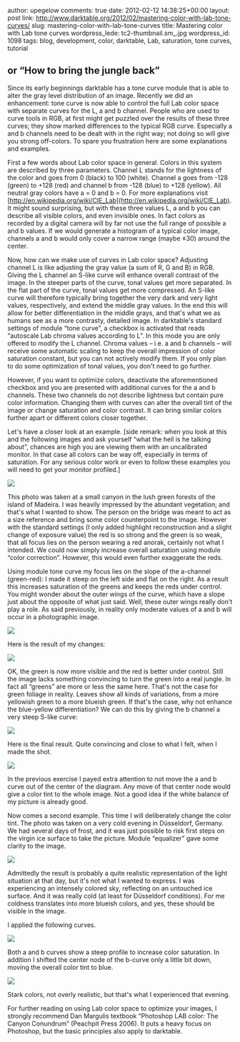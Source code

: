 author: upegelow
comments: true
date: 2012-02-12 14:38:25+00:00
layout: post
link: http://www.darktable.org/2012/02/mastering-color-with-lab-tone-curves/
slug: mastering-color-with-lab-tone-curves
title: Mastering color with Lab tone curves
wordpress_lede: tc2-thumbnail.sm_.jpg
wordpress_id: 1098
tags: blog, development, color, darktable, Lab, saturation, tone curves, tutorial

## or “How to bring the jungle back”




Since its early beginnings darktable has a tone curve module that is able to alter the gray level distribution of an image. Recently we did an enhancement: tone curve is now able to control the full Lab color space with separate curves for the L, a and b channel. People who are used to curve tools in RGB, at first might get puzzled over the results of these three curves; they show marked differences to the typical RGB curve. Especially a and b channels need to be dealt with in the right way; not doing so will give you strong off-colors. To spare you frustration here are some explanations and examples.




First a few words about Lab color space in general. Colors in this system are described by three parameters. Channel L stands for the lightness of the color and goes from 0 (black) to 100 (white). Channel a goes from -128 (green) to +128 (red) and channel b from -128 (blue) to +128 (yellow). All neutral gray colors have a = 0 and b = 0. For more explanations visit [http://en.wikipedia.org/wiki/CIE_Lab](http://en.wikipedia.org/wiki/CIE_Lab). It might sound surprising, but with these three values L, a and b you can describe all visible colors, and even invisible ones. In fact colors as recorded by a digital camera will by far not use the full range of possible a and b values. If we would generate a histogram of a typical color image, channels a and b would only cover a narrow range (maybe ±30) around the center.




Now, how can we make use of curves in Lab color space? Adjusting channel L is like adjusting the gray value (a sum of R, G and B) in RGB. Giving the L channel an S-like curve will enhance overall contrast of the image. In the steeper parts of the curve, tonal values get more separated. In the flat part of the curve, tonal values get more compressed. An S-like curve will therefore typically bring together the very dark and very light values, respectively, and extend the middle gray values. In the end this will allow for better differentiation in the middle grays, and that's what we as humans see as a more contrasty, detailed image. In darktable's standard settings of module “tone curve”, a checkbox is activated that reads “autoscale Lab chroma values according to L”. In this mode you are only offered to modify the L channel. Chroma values – i.e. a and b channels – will receive some automatic scaling to keep the overall impression of color saturation constant, but you can not actively modify them. If you only plan to do some optimization of tonal values, you don't need to go further.




However, if you want to optimize colors, deactivate the aforementioned checkbox and you are presented with additional curves for the a and b channels. These two channels do not describe lightness but contain pure color information. Changing them with curves can alter the overall tint of the image or change saturation and color contrast. It can bring similar colors further apart or different colors closer together.




Let's have a closer look at an example. [side remark: when you look at this and the following images and ask yourself “what the hell is he talking about”, chances are high you are viewing them with an uncalibrated monitor. In that case all colors can be way off, especially in terms of saturation. For any serious color work or even to follow these examples you will need to get your monitor profiled.]




[![](http://www.darktable.org/wp-content/uploads/2012/02/tc2-bild0.sm_.jpg)](http://www.darktable.org/2012/02/mastering-color-with-lab-tone-curves/tc2-bild0-sm/)




This photo was taken at a small canyon in the lush green forests of the island of Madeira. I was heavily impressed by the abundant vegetation; and that's what I wanted to show. The person on the bridge was meant to act as a size reference and bring some color counterpoint to the image. However with the standard settings (I only added highlight reconstruction and a slight change of exposure value) the red is so strong and the green is so weak, that all focus lies on the person wearing a red anorak, certainly not what I intended. We could now simply increase overall saturation using module “color correction”. However, this would even further exaggerate the reds.




Using module tone curve my focus lies on the slope of the a-channel (green-red): I made it steep on the left side and flat on the right. As a result this increases saturation of the greens and keeps the reds under control. You might wonder about the outer wings of the curve, which have a slope just about the opposite of what just said. Well, these outer wings really don't play a role. As said previously, in reality only moderate values of a and b will occur in a photographic image.




[![](http://www.darktable.org/wp-content/uploads/2012/02/tc2-bild1-Lab.jpg)](http://www.darktable.org/2012/02/mastering-color-with-lab-tone-curves/tc2-bild1-lab/)




Here is the result of my changes:




[![](http://www.darktable.org/wp-content/uploads/2012/02/tc2-bild1.sm_.jpg)](http://www.darktable.org/2012/02/mastering-color-with-lab-tone-curves/tc2-bild1-sm/)




OK, the green is now more visible and the red is better under control. Still the image lacks something convincing to turn the green into a real jungle. In fact all “greens” are more or less the same here. That's not the case for green foliage in reality. Leaves show all kinds of variations, from a more yellowish green to a more blueish green. If that's the case, why not enhance the blue-yellow differentiation? We can do this by giving the b channel a very steep S-like curve:




[![](http://www.darktable.org/wp-content/uploads/2012/02/tc2-bild2-b.jpg)](http://www.darktable.org/2012/02/mastering-color-with-lab-tone-curves/tc2-bild2-b/)




Here is the final result. Quite convincing and close to what I felt, when I made the shot.




[![](http://www.darktable.org/wp-content/uploads/2012/02/tc2-bild2.sm_.jpg)](http://www.darktable.org/2012/02/mastering-color-with-lab-tone-curves/tc2-bild2-sm/)




In the previous exercise I payed extra attention to not move the a and b curve out of the center of the diagram. Any move of that center node would give a color tint to the whole image. Not a good idea if the white balance of my picture is already good.




Now comes a second example. This time I will deliberately change the color tint. The photo was taken on a very cold evening in Düsseldorf, Germany. We had several days of frost, and it was just possible to risk first steps on the virgin ice surface to take the picture. Module “equalizer” gave some clarity to the image.




[![](http://www.darktable.org/wp-content/uploads/2012/02/tc2-bild3.sm_.jpg)](http://www.darktable.org/2012/02/mastering-color-with-lab-tone-curves/tc2-bild3-sm/)




Admittedly the result is probably a quite realistic representation of the light situation at that day, but it's not what I wanted to express. I was experiencing an intensely colored sky, reflecting on an untouched ice surface. And it was really cold (at least for Düsseldorf conditions). For me coldness translates into more blueish colors, and yes, these should be visible in the image.




I applied the following curves.




[![](http://www.darktable.org/wp-content/uploads/2012/02/tc2-bild4-Lab.jpg)](http://www.darktable.org/2012/02/mastering-color-with-lab-tone-curves/tc2-bild4-lab/)




Both a and b curves show a steep profile to increase color saturation. In addition I shifted the center node of the b-curve only a little bit down, moving the overall color tint to blue.




[![](http://www.darktable.org/wp-content/uploads/2012/02/tc2-bild4.sm_.jpg)](http://www.darktable.org/2012/02/mastering-color-with-lab-tone-curves/tc2-bild4-sm/)




Stark colors, not overly realistic, but that's what I experienced that evening.




For further reading on using Lab color space to optimize your images, I strongly recommend Dan Margulis textbook “Photoshop LAB color: The Canyon Conundrum” (Peachpit Press 2006). It puts a heavy focus on Photoshop, but the basic principles also apply to darktable.
